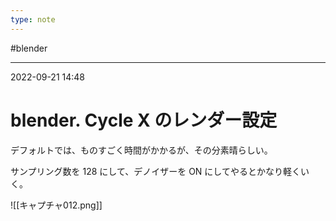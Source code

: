 ```yaml
---
type: note
---
```


#blender 

---
2022-09-21  14:48

# blender.  Cycle X のレンダー設定

デフォルトでは、ものすごく時間がかかるが、その分素晴らしい。

サンプリング数を 128  にして、デノイザーを ON にしてやるとかなり軽くいく。





![[キャプチャ012.png]]



